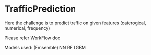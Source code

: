 # TrafficPrediction

Here the challenge is to predict traffic on given features (caterogical, numerical, frequency)

Please refer WorkFlow doc

Models used: (Emsemble)
NN
RF
LGBM
